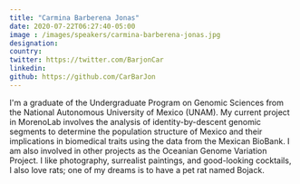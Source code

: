 ```yaml
---
title: "Carmina Barberena Jonas"
date: 2020-07-22T06:27:40-05:00
image : /images/speakers/carmina-barberena-jonas.jpg
designation: 
country: 
twitter: https://twitter.com/BarjonCar
linkedin: 
github: https://github.com/CarBarJon
---
```


I'm a graduate of the Undergraduate Program on Genomic Sciences from the National Autonomous University of Mexico (UNAM). My current project in MorenoLab involves the analysis of identity-by-descent genomic segments to determine the population structure of Mexico and their implications in biomedical traits using the data from the Mexican BioBank. I am also involved in other projects as the Oceanian Genome Variation Project. I like photography, surrealist paintings, and good-looking cocktails, I also love rats; one of my dreams is to have a pet rat named Bojack.